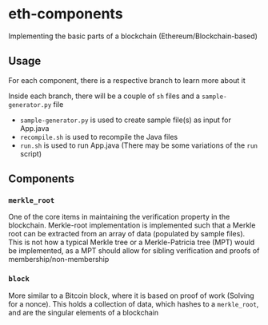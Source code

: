 # eth-components

Implementing the basic parts of a blockchain (Ethereum/Blockchain-based)

## Usage

For each component, there is a respective branch to learn more about it

Inside each branch, there will be a couple of `sh` files and a `sample-generator.py` file

 - `sample-generator.py` is used to create sample file(s) as input for App.java
 - `recompile.sh` is used to recompile the Java files
 - `run.sh` is used to run App.java (There may be some variations of the `run` script)

## Components

### `merkle_root`

One of the core items in maintaining the verification property in the blockchain. Merkle-root implementation is implemented such that a Merkle root can be extracted from an array of data (populated by sample files). This is not how a typical Merkle tree or a Merkle-Patricia tree (MPT) would be implemented, as a MPT should allow for sibling verification and proofs of membership/non-membership

### `block`

More similar to a Bitcoin block, where it is based on proof of work (Solving for a nonce). This holds a collection of data, which hashes to a `merkle_root`, and are the singular elements of a blockchain